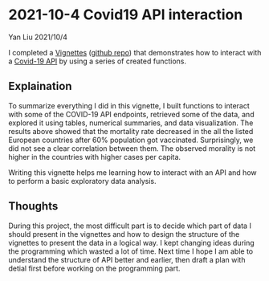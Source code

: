 2021-10-4 Covid19 API interaction
================
Yan Liu
2021/10/4

I completed a [Vignettes](https://yanl2021.github.io/Covid19-API/)
([github repo](https://github.com/yanL2021/Covid19-API)) that
demonstrates how to interact with a [Covid-19
API](https://covid19api.com/) by using a series of created functions.

## Explaination

To summarize everything I did in this vignette, I built functions to
interact with some of the COVID-19 API endpoints, retrieved some of the
data, and explored it using tables, numerical summaries, and data
visualization. The results above showed that the mortality rate
decreased in the all the listed European countries after 60% population
got vaccinated. Surprisingly, we did not see a clear correlation between
them. The observed morality is not higher in the countries with higher
cases per capita.

Writing this vignette helps me learning how to interact with an API and
how to perform a basic exploratory data analysis.

## Thoughts

During this project, the most difficult part is to decide which part of
data I should present in the vignettes and how to design the structure
of the vignettes to present the data in a logical way. I kept changing
ideas during the programming which wasted a lot of time. Next time I
hope I am able to understand the structure of API better and earlier,
then draft a plan with detial first before working on the programming
part.

